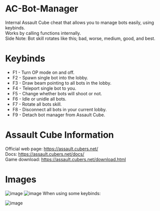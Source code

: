 # AC-Bot-Manager
Internal Assault Cube cheat that allows you to manage bots easily, using keybinds.                                                                        
Works by calling functions internally.                                       
Side Note: Bot skill rotates like this; bad, worse, medium, good, and best.

# Keybinds
+ F1 - Turn OP mode on and off.
+ F2 - Spawn single bot into the lobby.
+ F3 - Draw beam pointing to all bots in the lobby.
+ F4 - Teleport single bot to you.
+ F5 - Change whether bots will shoot or not.
+ F6 - Idle or unidle all bots.
+ F7 - Rotate all bots skill.
+ F8 - Disconnect all bots in your current lobby.
+ F9 - Detach bot manager from Assault Cube.

# Assault Cube Information
Official web page: https://assault.cubers.net/                                                                                                                 
Docs: https://assault.cubers.net/docs/                                                                                                                         
Game download: https://assault.cubers.net/download.html

# Images
![image](https://user-images.githubusercontent.com/75084509/127054610-7013dd30-3442-446a-acdd-8f04f1ddc6a5.png)
![image](https://user-images.githubusercontent.com/75084509/127055094-a040eb41-b7a0-474c-ac16-d04a093b4615.png)
When using some keybinds:                                                                                                                                       

![image](https://user-images.githubusercontent.com/75084509/127055260-37ec9570-2ea4-49b4-81da-d3e4e2319061.png)
